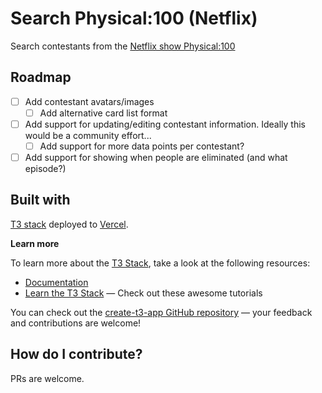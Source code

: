 # Search Physical:100 (Netflix)

Search contestants from the [Netflix show Physical:100](https://www.netflix.com/no-en/title/81587446)

## Roadmap

- [ ] Add contestant avatars/images
  - [ ] Add alternative card list format
- [ ] Add support for updating/editing contestant information. Ideally this would be a community effort...
  - [ ] Add support for more data points per contestant?
- [ ] Add support for showing when people are eliminated (and what episode?)

## Built with

[T3 stack](https://create.t3.gg/) deployed to [Vercel](https://vercel.com/).

**Learn more**

To learn more about the [T3 Stack](https://create.t3.gg/), take a look at the following resources:

- [Documentation](https://create.t3.gg/)
- [Learn the T3 Stack](https://create.t3.gg/en/faq#what-learning-resources-are-currently-available) — Check out these awesome tutorials

You can check out the [create-t3-app GitHub repository](https://github.com/t3-oss/create-t3-app) — your feedback and contributions are welcome!

## How do I contribute?

PRs are welcome.
